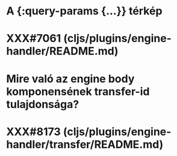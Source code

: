 
# A {:query-params {...}} térkép
# XXX#7061 (cljs/plugins/engine-handler/README.md)  



# Mire való az engine body komponensének transfer-id tulajdonsága?
# XXX#8173 (cljs/plugins/engine-handler/transfer/README.md)  
